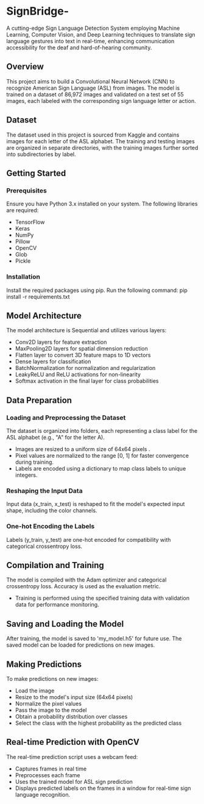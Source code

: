 # SignBridge-
A cutting-edge Sign Language Detection System employing Machine Learning, Computer Vision, and Deep Learning techniques to translate sign language gestures into text in real-time, enhancing communication accessibility for the deaf and hard-of-hearing community.

## Overview
This project aims to build a Convolutional Neural Network (CNN) to recognize American Sign Language (ASL) from images. The model is trained on a dataset of 86,972 images and validated on a test set of 55 images, each labeled with the corresponding sign language letter or action.

## Dataset
The dataset used in this project is sourced from Kaggle and contains images for each letter of the ASL alphabet. The training and testing images are organized in separate directories, with the training images further sorted into subdirectories by label.

## Getting Started

### Prerequisites
Ensure you have Python 3.x installed on your system. The following libraries are required:
- TensorFlow
- Keras
- NumPy
- Pillow
- OpenCV
- Glob
- Pickle

### Installation
Install the required packages using pip. Run the following command: pip install -r requirements.txt

## Model Architecture
The model architecture is Sequential and utilizes various layers:

- Conv2D layers for feature extraction
- MaxPooling2D layers for spatial dimension reduction
- Flatten layer to convert 3D feature maps to 1D vectors
- Dense layers for classification
- BatchNormalization for normalization and regularization
- LeakyReLU and ReLU activations for non-linearity
- Softmax activation in the final layer for class probabilities
  
## Data Preparation

### Loading and Preprocessing the Dataset

The dataset is organized into folders, each representing a class label for the ASL alphabet (e.g., "A" for the letter A).

- Images are resized to a uniform size of 64x64 pixels .
- Pixel values are normalized to the range [0, 1] for faster convergence during training.
- Labels are encoded using a dictionary to map class labels to unique integers.

### Reshaping the Input Data

Input data (x_train, x_test) is reshaped to fit the model's expected input shape, including the color channels.

### One-hot Encoding the Labels

Labels (y_train, y_test) are one-hot encoded for compatibility with categorical crossentropy loss.

## Compilation and Training

The model is compiled with the Adam optimizer and categorical crossentropy loss. Accuracy is used as the evaluation metric.

- Training is performed using the specified training data with validation data for performance monitoring.

## Saving and Loading the Model

After training, the model is saved to 'my_model.h5' for future use. The saved model can be loaded for predictions on new images.

## Making Predictions

To make predictions on new images:

- Load the image
- Resize to the model's input size (64x64 pixels)
- Normalize the pixel values
- Pass the image to the model
- Obtain a probability distribution over classes
- Select the class with the highest probability as the predicted class

## Real-time Prediction with OpenCV

The real-time prediction script uses a webcam feed:

- Captures frames in real time
- Preprocesses each frame
- Uses the trained model for ASL sign prediction
- Displays predicted labels on the frames in a window for real-time sign language recognition.




